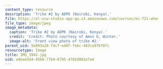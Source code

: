 ```yaml
---
content_type: resource
description: 'Trike #2 by ADPK (Nairobi, Kenya).'
file: https://ol-ocw-studio-app-qa.s3.amazonaws.com/courses/ec-721-wheelchair-design-in-developing-countries-spring-2009/edeae5d445b877b467954702d861e7a4_IMG_3942.jpg
file_type: image/jpeg
image_metadata:
  caption: 'Trike #2 by ADPK (Nairobi, Kenya).'
  credit: 'Credit: Photo courtesy of Amos G. Winter.'
  image-alt: 'Front view photo of trike #2.'
parent_uid: 5e893a20-fdc7-e48f-7ebc-483ca976f0fc
resourcetype: Image
title: IMG_3942.jpg
uid: edeae5d4-45b8-77b4-6795-4702d861e7a4
---
```


